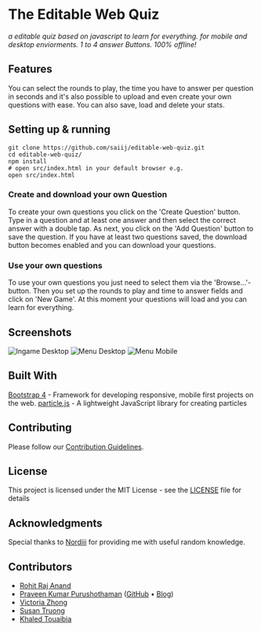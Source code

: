 # The Editable Web Quiz

_a editable quiz based on javascript to learn for everything.
for mobile and desktop enviorments. 1 to 4 answer Buttons. 100% offline!_

## Features

You can select the rounds to play,
the time you have to answer per question in seconds and it's also possible to upload and even create your own questions with ease. You can also save, load and delete your stats.

## Setting up & running

```shell
git clone https://github.com/saiij/editable-web-quiz.git
cd editable-web-quiz/
npm install
# open src/index.html in your default browser e.g.
open src/index.html
```

### Create and download your own Question

To create your own questions you click on the 'Create Question' button.
Type in a question and at least one answer and then select the correct answer with a double tap. As next, you click on the 'Add Question' button to save the question.
If you have at least two questions saved, the download button becomes enabled and you can download your questions.

### Use your own questions

To use your own questions you just need to select them via the 'Browse...'-button.
Then you set up the rounds to play and time to answer fields and click on 'New Game'.
At this moment your questions will load and you can learn for everything.

## Screenshots

![Ingame Desktop](assets/img/ingame_desktop.png)
![Menu Desktop](assets/img/menu_desktop.png)
![Menu Mobile](assets/img/menu_mobile_w_custom_alert.png)

## Built With

[Bootstrap 4](https://github.com/twbs/bootstrap) - Framework for developing responsive, mobile first projects on the web.
[particle.js](https://github.com/VincentGarreau/particles.js) - A lightweight JavaScript library for creating particles

## Contributing

Please follow our [Contribution Guidelines](./CONTRIBUTING.md).

## License

This project is licensed under the MIT License - see the [LICENSE](LICENSE) file for details

## Acknowledgments

Special thanks to [Nordiii](https://github.com/Nordiii) for providing me with useful random knowledge.


## Contributors

- [Rohit Raj Anand](https://github.com/rht6226)
- [Praveen Kumar Purushothaman](https://praveen.science/) ([GitHub](https://github.com/praveenscience/) &bull; [Blog](https://blog.praveen.science/))
- [Victoria Zhong](https://github.com/SemicolonExpected)
- [Susan Truong](https://github.com/susantruong)
- [Khaled Touaibia](https://github.com/KhaledTouaibia)

